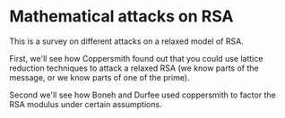 # Mathematical attacks on RSA

This is a survey on different attacks on a relaxed model of RSA.

First, we'll see how Coppersmith found out that you could use lattice reduction techniques to attack a relaxed RSA (we know parts of the message, or we know parts of one of the prime).

Second we'll see how Boneh and Durfee used coppersmith to factor the RSA modulus under certain assumptions.
